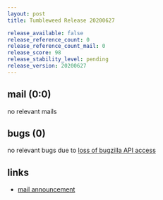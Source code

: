 ```yaml
---
layout: post
title: Tumbleweed Release 20200627

release_available: false
release_reference_count: 0
release_reference_count_mail: 0
release_score: 98
release_stability_level: pending
release_version: 20200627
---
```


## mail (0:0)

no relevant mails

## bugs (0)

<!--more-->

no relevant bugs due to [loss of bugzilla API access](https://bugzilla.opensuse.org/show_bug.cgi?id=1157722)



## links

- [mail announcement](https://lists.opensuse.org/opensuse-factory/2020-06/msg00345.html)
